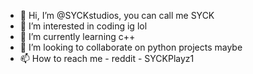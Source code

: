 - 👋 Hi, I’m @SYCKstudios, you can call me SYCK
- 👀 I’m interested in coding ig lol
- 🌱 I’m currently learning c++
- 💞️ I’m looking to collaborate on python projects maybe
- 📫 How to reach me - reddit - SYCKPlayz1

<!---
SYCKstudios/SYCKstudios is a ✨ special ✨ repository because its `README.md` (this file) appears on your GitHub profile.
You can click the Preview link to take a look at your changes.
--->
